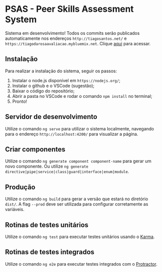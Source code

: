 # PSAS - Peer Skills Assessment System

Sistema em desenvolvimento!
Todos os commits serão publicados automaticamente nos endereços `http://tiagosantos.net/` e `https://tiagodarosaavaliacao.mybluemix.net`. Clique [aqui](https://tiagodarosaavaliacao.mybluemix.net) para acessar.

## Instalação

Para realizar a instalação do sistema, seguir os passos:
1. Instalar o node.js disponível em `https://nodejs.org/`;
2. Instalar o github e o VSCode (sugestão);
3. Baixar o código do repositório;
4. Abrir a pasta no VSCode e rodar o comando `npm install` no terminal;
5. Pronto!

## Servidor de desenvolvimento

Utilize o comando `ng serve` para utilizar o sistema localmente, navegando para o endereço `http://localhost:4200/` para visualizar a página.

## Criar componentes

Utilize o comando `ng generate component component-name` para gerar um novo componente. Ou utilize `ng generate directive|pipe|service|class|guard|interface|enum|module`.

## Produção

Utilize o comando `ng build` para gerar a versão que estará no diretório `dist/`. A flag `--prod` deve ser utilizada para configurar corretamente as variáveis.

## Rotinas de testes unitários

Utilize o comando `ng test` para executar testes unitários usando o [Karma](https://karma-runner.github.io).

## Rotinas de testes integrados

Utilize o comando `ng e2e` para executar testes integrados com o [Protractor](http://www.protractortest.org/).
